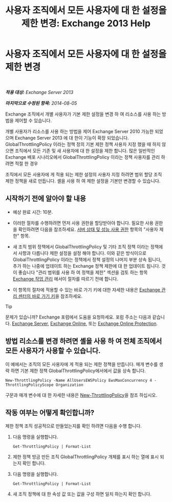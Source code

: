 ﻿---
title: '사용자 조직에서 모든 사용자에 대 한 설정을 제한 변경: Exchange 2013 Help'
TOCTitle: 사용자 조직에서 모든 사용자에 대 한 설정을 제한 변경
ms:assetid: c45cacfc-768d-4605-9bb0-53e30273fe4d
ms:mtpsurl: https://technet.microsoft.com/ko-kr/library/JJ863578(v=EXCHG.150)
ms:contentKeyID: 50556080
ms.date: 05/22/2018
mtps_version: v=EXCHG.150
ms.translationtype: MT
---

# 사용자 조직에서 모든 사용자에 대 한 설정을 제한 변경

 

_**적용 대상:** Exchange Server 2013_

_**마지막으로 수정된 항목:** 2014-08-05_

Exchange 조직에서 개별 사용자가 기본 제한 설정을 변경 하 여 리소스를 사용 하는 방법을 제어할 수 있습니다.

개별 사용자가 리소스를 사용 하는 방법을 제어 Exchange Server 2010 가능한 되었으며 Exchange Server 2013 에 대 한이 기능이 확장 되었습니다. GlobalThrottlingPolicy 이라는 정책 정의 기본 제한 정책 사용자 지정 했을 때 하지 않으면 조직에서 모든 기존 및 새 사용자에 대 한 설정을 제한 합니다. 많은 일반적인 Exchange 배포 시나리오에서 GlobalThrottlingPolicy 이라는 정책 사용자를 관리 하려면 적절 한 경우

조직에서 모든 사용자에 게 적용 되는 제한 설정의 사용자 지정 하려면 범위 할당 조직 제한 정책을 새로 만듭니다. 셸을 사용 하 여 제한 설정을 기본만 변경할 수 있습니다.

## 시작하기 전에 알아야 할 내용

  - 예상 완료 시간: 10분.

  - 이러한 절차를 수행하려면 먼저 사용 권한을 할당받아야 합니다. 필요한 사용 권한을 확인하려면 다음을 참조하세요. [서버 상태 및 성능 사용 권한](server-health-and-performance-permissions-exchange-2013-help.md) 항목의 "사용자 제한" 항목.

  - 새 조직 범위 정책에서 GlobalThrottlingPolicy 및 기타 조직 정책 이라는 정책에서 사항과 다릅니다 제한 설정을 설정 해야 합니다. 이와 같은 방식이으로 GlobalThrottlingPolicy 이라는 정책에서 정책 설정의 나머지 부분 상속 됩니다, 추가 하는 나중에 업데이트 하는 Exchange 정책 제한에 대 한 업데이트 됩니다. 것이 좋습니다 "관리 범위를 사용 하 여 정책을 제한" 섹션을 검토 하는 항목 [Exchange 작업 관리](exchange-workload-management-exchange-2013-help.md) 에서이 절차를 따르기 전에 합니다.

  - 이 항목의 절차에 적용할 수 있는 바로 가기 키에 대한 자세한 내용은 [Exchange 관리 센터의 바로 가기 키](keyboard-shortcuts-in-the-exchange-admin-center-exchange-online-protection-help.md)을 참조하세요.


> [!TIP]
> 문제가 있습니까? Exchange 포럼에서 도움을 요청하세요. 포럼 주소는 다음과 같습니다. <A href="https://go.microsoft.com/fwlink/p/?linkid=60612">Exchange Server</A>, <A href="https://go.microsoft.com/fwlink/p/?linkid=267542">Exchange Online</A>, 또는 <A href="https://go.microsoft.com/fwlink/p/?linkid=285351">Exchange Online Protection</A>.



## 방법 리소스를 변경 하려면 셸을 사용 하 여 전체 조직에서 모든 사용자가 사용할 수 있습니다.

이 예에서는 조직의 모든 사용자에 게 적용 되는 제한 정책을 만듭니다. 매개 변수를 생략 하면 기본 제한 정책 GlobalThrottlingPolicy에서에서 값을 상속 합니다.

    New-ThrottlingPolicy -Name AllUsersEWSPolicy EwsMaxConcurrency 4 -ThrottlingPolicyScope Organization

구문과 매개 변수에 대 한 자세한 내용은 [New-ThrottlingPolicy](https://technet.microsoft.com/ko-kr/library/dd351045\(v=exchg.150\))을 참조 하십시오.

## 작동 여부는 어떻게 확인합니까?

제한 정책 조직 성공적으로 만들었는지를 확인 하려면 다음을 수행 합니다.

1.  다음 명령을 실행합니다.
    
        Get-ThrottlingPolicy | Format-List

2.  제한 정책 방금 만든 조직 GlobalThrottlingPolicy 개체를 표시 하는 열에 표시 되는지 확인 합니다.

3.  다음 명령을 실행합니다.
    
        Get-ThrottlingPolicy | Format-List

4.  새 조직 정책에 대 한 속성 값 또는 값을 구성 하면 일치 하는지 확인 합니다.

